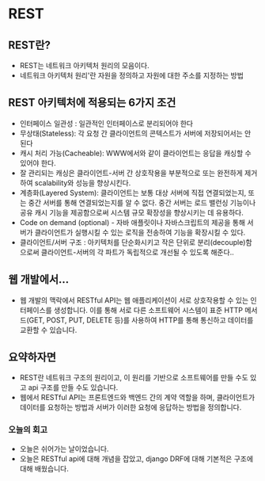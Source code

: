 # REST
## REST란?
- REST는 네트워크 아키텍처 원리의 모음이다.
- 네트워크 아키텍처 원리'란 자원을 정의하고 자원에 대한 주소를 지정하는 방법

## REST 아키텍처에 적용되는 6가지 조건
- 인터페이스 일관성 : 일관적인 인터페이스로 분리되어야 한다
- 무상태(Stateless): 각 요청 간 클라이언트의 콘텍스트가 서버에 저장되어서는 안 된다
- 캐시 처리 가능(Cacheable): WWW에서와 같이 클라이언트는 응답을 캐싱할 수 있어야 한다.
- 잘 관리되는 캐싱은 클라이언트-서버 간 상호작용을 부분적으로 또는 완전하게 제거하여 scalability와 성능을 향상시킨다.
- 계층화(Layered System): 클라이언트는 보통 대상 서버에 직접 연결되었는지, 또는 중간 서버를 통해 연결되었는지를 알 수 없다. 중간 서버는 로드 밸런싱 기능이나 공유 캐시 기능을 제공함으로써 시스템 규모 확장성을 향상시키는 데 유용하다.
- Code on demand (optional) - 자바 애플릿이나 자바스크립트의 제공을 통해 서버가 클라이언트가 실행시킬 수 있는 로직을 전송하여 기능을 확장시킬 수 있다.
- 클라이언트/서버 구조 : 아키텍처를 단순화시키고 작은 단위로 분리(decouple)함으로써 클라이언트-서버의 각 파트가 독립적으로 개선될 수 있도록 해준다..

## 웹 개발에서...
- 웹 개발의 맥락에서 RESTful API는 웹 애플리케이션이 서로 상호작용할 수 있는 인터페이스를 생성합니다. 이를 통해 서로 다른 소프트웨어 시스템이 표준 HTTP 메서드(GET, POST, PUT, DELETE 등)를 사용하여 HTTP를 통해 통신하고 데이터를 교환할 수 있습니다.

## 요약하자면
- REST란 네트워크 구조의 원리이고, 이 원리를 기반으로 소프트웨어를 만들 수도 있고 api 구조를 만들 수도 있습니다.
- 웹에서 RESTful API는 프론트엔드와 백엔드 간의 계약 역할을 하며, 클라이언트가 데이터를 요청하는 방법과 서버가 이러한 요청에 응답하는 방법을 정의합니다.

### 오늘의 회고
- 오늘은 쉬어가는 날이었습니다.
- 오늘은 RESTful api에 대해 개념을 잡았고, django DRF에 대해 기본적은 구조에 대해 배웠습니다.